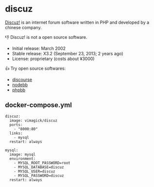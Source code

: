 discuz
======

[Discuz!][1] is an internet forum software written in PHP and developed by a chinese company.

:-1: Discuz! is not a open source software.

- Initial release: March 2002
- Stable release: X3.2 (September 23, 2013; 2 years ago)
- License: proprietary (costs about ¥3000)

:+1: Try open source softwares:

- [discourse](https://hub.docker.com/r/discourse/discourse/)
- [nodebb](https://hub.docker.com/r/vimagick/phpbb/)
- [phpbb](https://hub.docker.com/r/vimagick/phpbb/)

## docker-compose.yml

```
discuz:
  image: vimagick/discuz
  ports:
    - "8000:80"
  links:
    - mysql
  restart: always

mysql:
  image: mysql
  environment:
    - MYSQL_ROOT_PASSWORD=root
    - MYSQL_DATABASE=discuz
    - MYSQL_USER=discuz
    - MYSQL_PASSWORD=discuz
  restart: always
```

[1]: http://www.discuz.net
